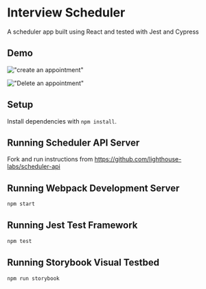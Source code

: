 # Interview Scheduler
A scheduler app built using React and tested with Jest and Cypress

## Demo
!["create an appointment"](https://github.com/dantan123/scheduler/blob/master/docs/create%20appointment.png?raw=true)

!["Delete an appointment"](https://github.com/dantan123/scheduler/blob/master/docs/delete%20appointment.png?raw=true)

## Setup

Install dependencies with `npm install`.

## Running Scheduler API Server
Fork and run instructions from https://github.com/lighthouse-labs/scheduler-api

## Running Webpack Development Server

```sh
npm start
```

## Running Jest Test Framework

```sh
npm test
```

## Running Storybook Visual Testbed

```sh
npm run storybook
```
